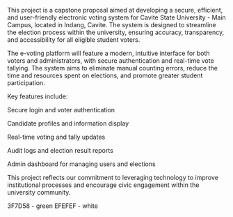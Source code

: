 This project is a capstone proposal aimed at developing a secure, efficient, and user-friendly electronic voting system for Cavite State University - Main Campus, located in Indang, Cavite. The system is designed to streamline the election process within the university, ensuring accuracy, transparency, and accessibility for all eligible student voters.

The e-voting platform will feature a modern, intuitive interface for both voters and administrators, with secure authentication and real-time vote tallying. The system aims to eliminate manual counting errors, reduce the time and resources spent on elections, and promote greater student participation.

Key features include:

Secure login and voter authentication

Candidate profiles and information display

Real-time voting and tally updates

Audit logs and election result reports

Admin dashboard for managing users and elections

This project reflects our commitment to leveraging technology to improve institutional processes and encourage civic engagement within the university community.

3F7D58 - green
EFEFEF - white
